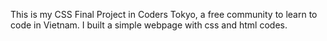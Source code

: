 This is my CSS Final Project in Coders Tokyo, a free community to learn to code in Vietnam. I built a simple webpage with css and html codes.
